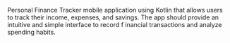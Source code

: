 Personal Finance Tracker mobile application using Kotlin that allows users to track their 
income, expenses, and savings. The app should provide an intuitive and simple interface to record 
f
 inancial transactions and analyze spending habits.

